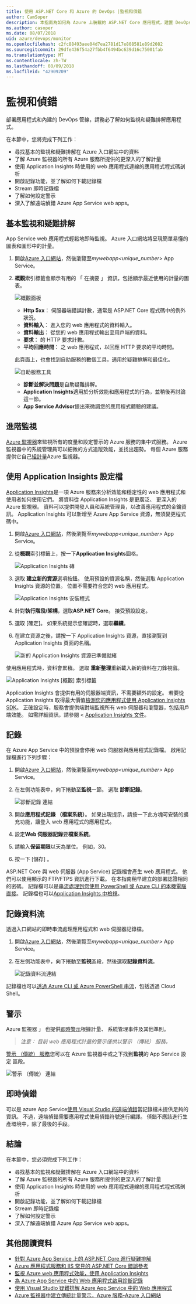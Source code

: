 ```yaml
---
title: 使用 ASP.NET Core 和 Azure 的 DevOps |監視和偵錯
author: CamSoper
description: 本指南為如何為 Azure 上裝載的 ASP.NET Core 應用程式，建置 DevOps 管線的完整指導。
ms.author: casoper
ms.date: 08/07/2018
uid: azure/devops/monitor
ms.openlocfilehash: c2fc88493aee04d7ea2781d17e808581e89d2082
ms.sourcegitcommit: 29dfe436f54a27fbb4f6494bc639d16c75001fab
ms.translationtype: MT
ms.contentlocale: zh-TW
ms.lasthandoff: 08/09/2018
ms.locfileid: "42909209"
---
```

# <a name="monitor-and-debug"></a>監視和偵錯

部署應用程式和內建的 DevOps 管線，請務必了解如何監視和疑難排解應用程式。

在本節中，您將完成下列工作：

* 尋找基本的監視和疑難排解在 Azure 入口網站中的資料
* 了解 Azure 監視器的所有 Azure 服務所提供的更深入的了解計量
* 使用 Application Insights 時使用的 web 應用程式連線的應用程式程式碼剖析
* 開啟記錄功能，並了解如何下載記錄檔
* Stream 即時記錄檔
* 了解如何設定警示
* 深入了解遠端偵錯 Azure App Service web apps。

## <a name="basic-monitoring-and-troubleshooting"></a>基本監視和疑難排解

App Service web 應用程式輕鬆地即時監視。 Azure 入口網站將呈現簡單易懂的圖表和圖形中的計量。

1. 開啟[Azure 入口網站](https://portal.azure.com)，然後瀏覽至*mywebapp\<unique_number\>*  App Service。

1. **概觀**索引標籤會顯示有用的 「 在摘要 」 資訊，包括顯示最近使用的計量的圖表。

    ![概觀面板](./media/monitoring/overview.png)

    * **Http 5xx**： 伺服器端錯誤計數，通常是 ASP.NET Core 程式碼中的例外狀況。
    * **資料輸入**： 進入您的 web 應用程式的資料輸入。
    * **資料輸出**： 從您的 web 應用程式輸出至用戶端的資料。
    * **要求**： 的 HTTP 要求計數。
    * **平均回應時間**： 之 web 應用程式，以回應 HTTP 要求的平均時間。

    此頁面上，也會找到自助服務的數個工具，適用於疑難排解和最佳化。

    ![自助服務工具](./media/monitoring/wizards.png)

    * **診斷並解決問題**是自助疑難排解。
    * **Application Insights**適用於分析效能和應用程式的行為，並稍後再討論這一節。
    * **App Service Advisor**提出來微調您的應用程式體驗的建議。

## <a name="advanced-monitoring"></a>進階監視

[Azure 監視器](https://docs.microsoft.com/azure/monitoring-and-diagnostics/)來監視所有的度量和設定警示的 Azure 服務的集中式服務。 Azure 監視器中的系統管理員可以細微的方式追蹤效能，並找出趨勢。 每個 Azure 服務提供它自己[組計量](https://docs.microsoft.com/azure/monitoring-and-diagnostics/monitoring-supported-metrics#microsoftwebsites-excluding-functions)Azure 監視器。

## <a name="profile-with-application-insights"></a>使用 Application Insights 設定檔

[Application Insights](https://docs.microsoft.com/azure/application-insights/app-insights-overview)是一項 Azure 服務來分析效能和穩定性的 web 應用程式和使用者如何使用它們。 將資料從 Application Insights 是更廣泛、 更深入的 Azure 監視器。 資料可以提供開發人員和系統管理員，以改善應用程式的金鑰資訊。 Application Insights 可以新增至 Azure App Service 資源，無須變更程式碼中。

1. 開啟[Azure 入口網站](https://portal.azure.com)，然後瀏覽至*mywebapp\<unique_number\>*  App Service。
1. 從**概觀**索引標籤上，按一下**Application Insights**圖格。

    ![Application Insights 磚](./media/monitoring/app-insights.png)

1. 選取 **建立新的資源**選項按鈕。 使用預設的資源名稱，然後選取 Application Insights 資源的位置。 位置不需要符合您的 web 應用程式。

    ![Application Insights 安裝程式](./media/monitoring/new-app-insights.png)

1. 針對**執行階段/架構**，選取**ASP.NET Core**。 接受預設設定。
1. 選取 [確定]。 如果系統提示您確認時，選取**繼續**。
1. 在建立資源之後，請按一下 Application Insights 資源，直接瀏覽到 Application Insights 頁面的名稱。

    ![新的 Application Insights 資源已準備就緒](./media/monitoring/new-app-insights-done.png)

使用應用程式時，資料會累積。 選取 **重新整理**重新載入新的資料在刀鋒視窗。

![Application Insights [概觀] 索引標籤](./media/monitoring/app-insights-overview.png)

Application Insights 會提供有用的伺服器端資訊，不需要額外的設定。 若要從 Application Insights 取得最大價值[檢測您的應用程式使用 Application Insights SDK](https://docs.microsoft.com/azure/application-insights/app-insights-asp-net-core)。 正確設定時，服務會提供端對端監視所有 web 伺服器和瀏覽器，包括用戶端效能。 如需詳細資訊，請參閱 < [Application Insights 文件](https://docs.microsoft.com/azure/application-insights/app-insights-overview)。

## <a name="logging"></a>記錄

在 Azure App Service 中的預設會停用 web 伺服器與應用程式記錄檔。 啟用記錄檔進行下列步驟：

1. 開啟[Azure 入口網站](https://portal.azure.com)，然後瀏覽至*mywebapp\<unique_number\>*  App Service。
1. 在左側功能表中，向下捲動至**監視**一節。 選取 **診斷記錄**。

    ![診斷記錄 連結](./media/monitoring/logging.png)

1. 開啟**應用程式記錄 （檔案系統）**。 如果出現提示，請按一下此方塊可安裝的擴充功能，讓登入 web 應用程式的應用程式。
1. 設定**Web 伺服器記錄**要**檔案系統**。
1. 請輸入**保留期限**以天為單位。 例如，30。
1. 按一下 [儲存] 。

ASP.NET Core 與 web 伺服器 (App Service) 記錄檔會產生 web 應用程式。 他們可以使用顯示的 FTP/FTPS 資訊進行下載。 在本指南稍早建立的部署認證相同的密碼。 記錄檔可以是[串流處理到您使用 PowerShell 或 Azure CLI 的本機電腦直接](https://docs.microsoft.com/azure/app-service/web-sites-enable-diagnostic-log#download)。 記錄檔也可以[Application Insights 中檢視](https://docs.microsoft.com/azure/app-service/web-sites-enable-diagnostic-log#how-to-view-logs-in-application-insights)。

## <a name="log-streaming"></a>記錄資料流

透過入口網站的即時串流處理應用程式和 web 伺服器記錄檔。

1. 開啟[Azure 入口網站](https://portal.azure.com)，然後瀏覽至*mywebapp\<unique_number\>*  App Service。
1. 在左側功能表中，向下捲動至**監視**區段，然後選取**記錄資料流**。

    ![記錄資料流連結](./media/monitoring/log-stream.png)

記錄檔也可以[透過 Azure CLI 或 Azure PowerShell 串流](https://docs.microsoft.com/azure/app-service/web-sites-enable-diagnostic-log#streamlogs)，包括透過 Cloud Shell。

## <a name="alerts"></a>警示

Azure 監視器 」 也提供[即時警示](https://docs.microsoft.com/azure/monitoring-and-diagnostics/insights-alerts-portal)根據計量、 系統管理事件及其他準則。

> *注意： 目前 web 應用程式計量的警示僅供以警示 （傳統） 服務。*

[警示 （傳統） 服務](https://docs.microsoft.com/azure/monitoring-and-diagnostics/monitor-quick-resource-metric-alert-portal)您可以在 Azure 監視器中或之下找到**監視**的 App Service 設定 區段。

![警示 （傳統） 連結](./media/monitoring/alerts.png)

## <a name="live-debugging"></a>即時偵錯

可以是 azure App Service[使用 Visual Studio 的遠端偵錯](https://docs.microsoft.com/azure/app-service/web-sites-dotnet-troubleshoot-visual-studio#remotedebug)當記錄檔未提供足夠的資訊。 不過，遠端偵錯需要應用程式使用偵錯符號進行編譯。 偵錯不應該進行生產環境中，除了最後的手段。

## <a name="conclusion"></a>結論

在本節中，您必須完成下列工作：

* 尋找基本的監視和疑難排解在 Azure 入口網站中的資料
* 了解 Azure 監視器的所有 Azure 服務所提供的更深入的了解計量
* 使用 Application Insights 時使用的 web 應用程式連線的應用程式程式碼剖析
* 開啟記錄功能，並了解如何下載記錄檔
* Stream 即時記錄檔
* 了解如何設定警示
* 深入了解遠端偵錯 Azure App Service web apps。

## <a name="additional-reading"></a>其他閱讀資料

* [針對 Azure App Service 上的 ASP.NET Core 進行疑難排解](https://docs.microsoft.com/aspnet/core/host-and-deploy/azure-apps/troubleshoot)
* [Azure 應用程式服務和 IIS 常見的 ASP.NET Core 錯誤參考](https://docs.microsoft.com/aspnet/core/host-and-deploy/azure-iis-errors-reference)
* [監視 Azure web 應用程式效能，使用 Application Insights](https://docs.microsoft.com/azure/application-insights/app-insights-azure-web-apps)
* [為 Azure App Service 中的 Web 應用程式啟用診斷記錄](https://docs.microsoft.com/azure/app-service/web-sites-enable-diagnostic-log)
* [使用 Visual Studio 疑難排解 Azure App Service 中的 Web 應用程式](https://docs.microsoft.com/azure/app-service/web-sites-dotnet-troubleshoot-visual-studio)
* [Azure 監視器中建立傳統計量警示，Azure 服務-Azure 入口網站](https://docs.microsoft.com/azure/monitoring-and-diagnostics/insights-alerts-portal)
